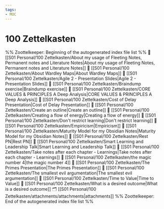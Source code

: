 ```yaml
---
tags: 
- MOC
---
```

# 100 Zettelkasten



%% Zoottelkeeper: Beginning of the autogenerated index file list  %%
📄 [[S01 Personal/100 Zettelkasten/About my usage of Fleeting Notes, Permanent notes and Literature Notes|About my usage of Fleeting Notes, Permanent notes and Literature Notes]]
📄 [[S01 Personal/100 Zettelkasten/About Wardley Maps|About Wardley Maps]]
📄 [[S01 Personal/100 Zettelkasten/Agile 2 - Presentation Slides|Agile 2 - Presentation Slides]]
📄 [[S01 Personal/100 Zettelkasten/Braindump exercise|Braindump exercise]]
📄 [[S01 Personal/100 Zettelkasten/CORE VALUES & PRINCIPLES A Deep Analysis|CORE VALUES & PRINCIPLES A Deep Analysis]]
📄 [[S01 Personal/100 Zettelkasten/Cost of Delay Presentation|Cost of Delay Presentation]]
📄 [[S01 Personal/100 Zettelkasten/Create an outline|Create an outline]]
📄 [[S01 Personal/100 Zettelkasten/Creating a flow of energy|Creating a flow of energy]]
📄 [[S01 Personal/100 Zettelkasten/Don't restrict learning|Don't restrict learning]]
📄 [[S01 Personal/100 Zettelkasten/Empiricism|Empiricism]]
📄 [[S01 Personal/100 Zettelkasten/Maturity Model for my Obsidian Notes|Maturity Model for my Obsidian Notes]]
📄 [[S01 Personal/100 Zettelkasten/Rest PN|Rest PN]]
📄 [[S01 Personal/100 Zettelkasten/Smart Learning and Leadership Talk|Smart Learning and Leadership Talk]]
📄 [[S01 Personal/100 Zettelkasten/Take notes after each chapter - Learnings|Take notes after each chapter - Learnings]]
📄 [[S01 Personal/100 Zettelkasten/the magic number 4|the magic number 4]]
📄 [[S01 Personal/100 Zettelkasten/The Primes Presentation|The Primes Presentation]]
📄 [[S01 Personal/100 Zettelkasten/The smallest evil argumentation|The smallest evil argumentation]]
📄 [[S01 Personal/100 Zettelkasten/Time to Value|Time to Value]]
📄 [[S01 Personal/100 Zettelkasten/What is a desired outcome|What is a desired outcome]]
🗂️ [[S01 Personal/100 Zettelkasten/attachments/attachments|attachments]]
%% Zoottelkeeper: End of the autogenerated index file list  %%


